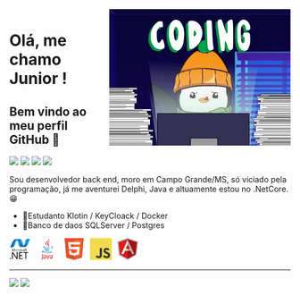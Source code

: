 <img src="banner.gif" width = "325px" align = "right">

# Olá, me chamo Junior ! 
## Bem vindo ao meu perfil GitHub 👋

<div> 
  <a href="https://www.instagram.com/fjuniormonteiro/" target="_blank"><img src="https://img.shields.io/badge/-Instagram-%23E4405F?style=for-the-badge&logo=instagram&logoColor=white" target="_blank"></a> 	
  <a href="https://discord.gg/junior6886" target="_blank"><img src="https://img.shields.io/badge/Discord-7289DA?style=for-the-badge&logo=discord&logoColor=white" target="_blank"></a> 
  <a href = "mailto:lucas_jr_nany@hotmail.com"><img src="https://img.shields.io/badge/-Gmail-%23333?style=for-the-badge&logo=gmail&logoColor=white" target="_blank"></a>
  <a href="https://www.linkedin.com/in/francisco-junior-876ab273/" target="_blank"><img src="https://img.shields.io/badge/-LinkedIn-%230077B5?style=for-the-badge&logo=linkedin&logoColor=white" target="_blank"></a> 
</div>


Sou desenvolvedor back end, moro em Campo Grande/MS, só viciado pela programação, já me aventurei Delphi, Java e altuamente estou no .NetCore.😁

- 🛵Estudanto Klotin / KeyCloack / Docker
- 📅Banco de daos SQLServer / Postgres 

<div>
  <img src="https://github.com/devicons/devicon/blob/master/icons/dot-net/dot-net-original-wordmark.svg" title=".NetCore" alt=".NetCore" width="40" height="40"/>&nbsp;
  <img src="https://github.com/devicons/devicon/blob/master/icons/java/java-original-wordmark.svg" title="Java" alt="Java" width="40" height="40"/>&nbsp;
  <img src="https://github.com/devicons/devicon/blob/master/icons/html5/html5-original.svg" title="HTML5" alt="HTML" width="40" height="40"/>&nbsp;
  <img src="https://github.com/devicons/devicon/blob/master/icons/javascript/javascript-original.svg" title="JavaScript" alt="JavaScript" width="40" height="40"/>&nbsp;
  <img src="https://github.com/devicons/devicon/blob/master/icons/angularjs/angularjs-original.svg" title="Angular" alt="Angular" width="40" height="40"/>&nbsp;
</div>

---
<div align = "left">
<img height = "200em" src="https://github-readme-stats.vercel.app/api/top-langs/?username=lucasjrnany&show_icons=true&theme=bear&count_private=true"/>
<img height = "200em" src="https://github-readme-stats.vercel.app/api?username=lucasjrnany&show_icons=true&show_icons=true&theme=bear&count_private=true" />
</div>
